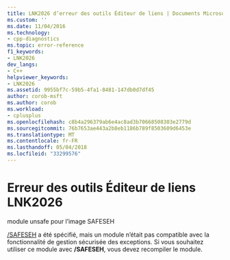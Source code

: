 ```yaml
---
title: LNK2026 d’erreur des outils Éditeur de liens | Documents Microsoft
ms.custom: ''
ms.date: 11/04/2016
ms.technology:
- cpp-diagnostics
ms.topic: error-reference
f1_keywords:
- LNK2026
dev_langs:
- C++
helpviewer_keywords:
- LNK2026
ms.assetid: 9955bf7c-59b5-4fa1-8481-147db0d7df45
author: corob-msft
ms.author: corob
ms.workload:
- cplusplus
ms.openlocfilehash: c8b4a296379ab6e4ac8ad3b70668508303e2779d
ms.sourcegitcommit: 76b7653ae443a2b8eb1186b789f8503609d6453e
ms.translationtype: MT
ms.contentlocale: fr-FR
ms.lasthandoff: 05/04/2018
ms.locfileid: "33299576"
---
```

# <a name="linker-tools-error-lnk2026"></a>Erreur des outils Éditeur de liens LNK2026
module unsafe pour l’image SAFESEH  
  
 [/SAFESEH](../../build/reference/safeseh-image-has-safe-exception-handlers.md) a été spécifié, mais un module n’était pas compatible avec la fonctionnalité de gestion sécurisée des exceptions. Si vous souhaitez utiliser ce module avec **/SAFESEH**, vous devez recompiler le module.